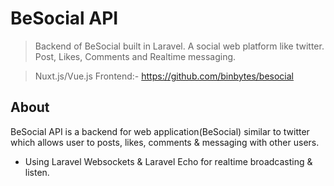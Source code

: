 # BeSocial API
> Backend of BeSocial built in Laravel. A social web platform like twitter. Post, Likes, Comments and Realtime messaging.

> Nuxt.js/Vue.js Frontend:- https://github.com/binbytes/besocial

## About
BeSocial API is a backend for web application(BeSocial) similar to twitter which allows user to posts, likes, comments & messaging with other users.

- Using Laravel Websockets & Laravel Echo for realtime broadcasting & listen.
